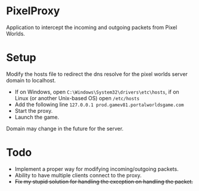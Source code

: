 # PixelProxy
Application to intercept the incoming and outgoing packets from Pixel Worlds.

# Setup
Modify the hosts file to redirect the dns resolve for the pixel worlds server domain to localhost.
- If on Windows, open `C:\Windows\System32\drivers\etc\hosts`, if on Linux (or another Unix-based OS) open `/etc/hosts`
- Add the following line `127.0.0.1 prod.gamev81.portalworldsgame.com`
- Start the proxy.
- Launch the game.

Domain may change in the future for the server.

# Todo
- Implement a proper way for modifying incoming/outgoing packets.
- Ability to have multiple clients connect to the proxy.
- <del>Fix my stupid solution for handling the exception on handling the packet.</del>
